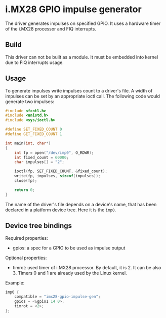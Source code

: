 # i.MX28 GPIO impulse generator

The driver generates impulses on specified GPIO. It uses a hardware timer of the i.MX28 processor and FIQ interrupts.

## Build

This driver can not be built as a module. It must be embedded into kernel due to FIQ interrupts usage.

## Usage

To generate impulses write impulses count to a driver's file. A width of impulses can be set by an appropriate ioctl call.
The following code would generate two impulses:
```c
#include <fcntl.h>
#include <unistd.h>
#include <sys/ioctl.h>

#define SET_FIXED_COUNT 0
#define GET_FIXED_COUNT 1

int main(int, char*)
{
    int fp = open("/dev/imp0", O_RDWR);
    int fixed_count = 60000;
    char impulses[] = "2";

    ioctl(fp, SET_FIXED_COUNT, &fixed_count);
    write(fp, impulses, sizeof(impulses));
    close(fp);

    return 0;
}
```

The name of the driver's file depends on a device's name, that has been declared in a platform device tree.
Here it is the `imp0`.

## Device tree bindings

Required properties:
* gpios: a spec for a GPIO to be used as impulse output

Optional properties:
* timrot: used timer of i.MX28 processor. By default, it is 2. It can be also 3. Timers 0 and 1 are already used by the Linux kernel.

Example:
```c
imp0 {
	compatible = "imx28-gpio-impulse-gen";
	gpios = <&gpio1 14 0>;
	timrot = <2>;
};
```
